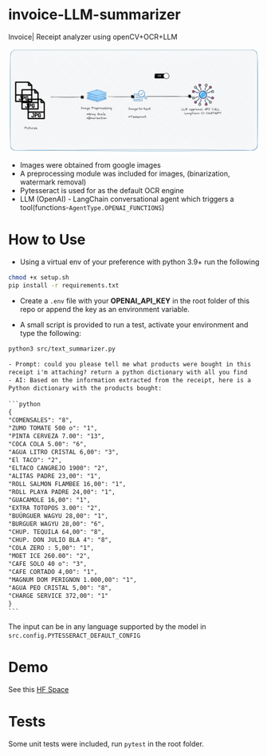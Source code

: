 # invoice-LLM-summarizer


Invoice| Receipt analyzer using openCV+OCR+LLM 

![image](./images/analyzer-infra.jpeg)

- Images were obtained from google images
- A preprocessing module was included for images, (binarization, watermark removal)
- Pytesseract is used for as the default OCR engine
- LLM (OpenAI) - LangChain conversational agent which triggers a tool(functions-`AgentType.OPENAI_FUNCTIONS`) 


# How to Use

- Using a virtual env of your preference with python 3.9+ run the following

```bash
chmod +x setup.sh
pip install -r requirements.txt
```

- Create a `.env` file with your **OPENAI_API_KEY** in the root folder of this repo or append the key as an environment variable.

- A small script is provided to run a test, activate your environment and type the following:

```bash
python3 src/text_summarizer.py
```


    - Prompt: could you please tell me what products were bought in this receipt i'm attaching? return a python dictionary with all you find
    - AI: Based on the information extracted from the receipt, here is a Python dictionary with the products bought:

    ```python
    {
    "COMENSALES": "8",
    "ZUMO TOMATE 500 o": "1",
    "PINTA CERVEZA 7.00": "13",
    "COCA COLA 5.00": "6",
    "AGUA LITRO CRISTAL 6,00": "3",
    "El TACO": "2",
    "ELTACO CANGREJO 1900": "2",
    "ALITAS PADRE 23,00": "1",
    "ROLL SALMON FLAMBEE 16,00": "1",
    "ROLL PLAYA PADRE 24,00": "1",
    "GUACAMOLE 16,00": "1",
    "EXTRA TOTOPOS 3.00": "2",
    "BUÚRGUER WAGYU 28,00": "1",
    "BURGUER WAGYU 28,00": "6",
    "CHUP. TEQUILA 64,00": "8",
    "CHUP. DON JULIO BLA 4": "8",
    "COLA ZERO : 5,00": "1",
    "MOET ICE 260.00": "2",
    "CAFE SOLO 40 o": "3",
    "CAFE CORTADO 4,00": "1",
    "MAGNUM DOM PERIGNON 1.000,00": "1",
    "AGUA PEO CRISTAL 5,00": "8",
    "CHARGE SERVICE 372,00": "1"
    }
    ```

The input can be in any language supported by the model in `src.config.PYTESSERACT_DEFAULT_CONFIG`

# Demo

See this [HF Space](https://huggingface.co/spaces/jhonparra18/receipt-llm-analyzer)

# Tests

Some unit tests were included, run `pytest` in the root folder.